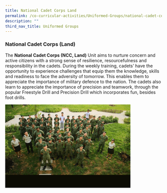 ```yaml
---
title: National Cadet Corps Land
permalink: /co-curricular-activities/Uniformed-Groups/national-cadet-corps-land
description: ""
third_nav_title: Uniformed Groups
---
```

### National Cadet Corps (Land)

The **National Cadet Corps (NCC, Land)** Unit aims to nurture concern and active citizens with a strong sense of resilience, resourcefulness and responsibility in the cadets. During the weekly training, cadets’ have the opportunity to experience challenges that equip them the knowledge, skills and readiness to face the adversity of tomorrow. This enables them to appreciate the importance of military defence to the nation. The cadets also learn to appreciate the importance of precision and teamwork, through the popular Freestyle Drill and Precision Drill which incorporates fun, besides foot drills.

<img src="/images/ncc.gif" 
     style="width:80%">